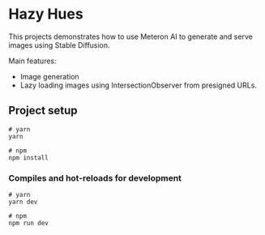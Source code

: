 # Hazy Hues

This projects demonstrates how to use Meteron AI to generate and serve images using Stable Diffusion.

Main features:
- Image generation
- Lazy loading images using IntersectionObserver from presigned URLs.

## Project setup

```
# yarn
yarn

# npm
npm install
```

### Compiles and hot-reloads for development

```
# yarn
yarn dev

# npm
npm run dev
```
